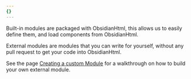 ```yaml
---
{}
---
```

   
Built-in modules are packaged with ObsidianHtml, this allows us to easily define them, and load components from ObsidianHtml.    
   
External modules are modules that you can write for yourself, without any pull request to get your code into ObsidianHtml.   
   
See the page [Creating a custom Module](../../../Configurations/Modules/Developer%20Documentation/Creating%20a%20custom%20Module.md) for a walkthrough on how to build your own external module.